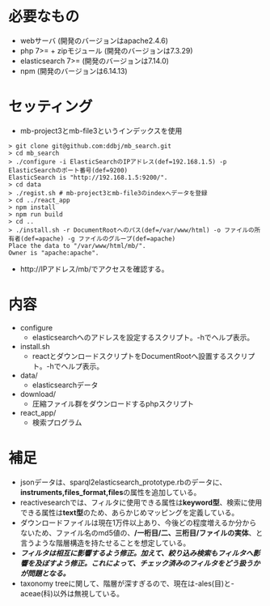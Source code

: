 # 必要なもの

- webサーバ (開発のバージョンはapache2.4.6)
- php 7>= + zipモジュール (開発のバージョンは7.3.29)
- elasticsearch 7>= (開発のバージョンは7.14.0)
- npm (開発のバージョンは6.14.13)

# セッティング
- mb-project3とmb-file3というインデックスを使用

```
> git clone git@github.com:ddbj/mb_search.git
> cd mb_search
> ./configure -i ElasticSearchのIPアドレス(def=192.168.1.5) -p ElasticSearchのポート番号(def=9200)
ElasticSearch is "http://192.168.1.5:9200/".
> cd data
> ./regist.sh # mb-project3とmb-file3のindexへデータを登録
> cd ../react_app
> npm install
> npm run build
> cd ..
> ./install.sh -r DocumentRootへのパス(def=/var/www/html) -o ファイルの所有者(def=apache) -g ファイルのグループ(def=apache)
Place the data to "/var/www/html/mb/".
Owner is "apache:apache".
```

- http://IPアドレス/mb/でアクセスを確認する。

# 内容

- configure
  - elasticsearchへのアドレスを設定するスクリプト。-hでヘルプ表示。
- install.sh
  - reactとダウンロードスクリプトをDocumentRootへ設置するスクリプト。-hでヘルプ表示。
- data/
  - elasticsearchデータ
- download/
  - 圧縮ファイル群をダウンロードするphpスクリプト
- react_app/
  - 検索プログラム

# 補足
- jsonデータは、sparql2elasticsearch_prototype.rbのデータに、**instruments,files_format,files**の属性を追加している。
- reactivesearchでは、フィルタに使用できる属性は**keyword型**、検索に使用できる属性は**text型**のため、あらかじめマッピングを定義している。
- ダウンロードファイルは現在1万件以上あり、今後どの程度増えるか分からないため、ファイル名のmd5値の、**/一桁目/二、三桁目/ファイルの実体**、と言うような階層構造を持たせることを想定している。
- ***フィルタは相互に影響するよう修正。加えて、絞り込み検索もフィルタへ影響を及ぼすよう修正。これによって、チェック済みのフィルタをどう扱うかが問題となる。***
- taxonomy treeに関して、階層が深すぎるので、現在は-ales(目)と-aceae(科)以外は無視している。
